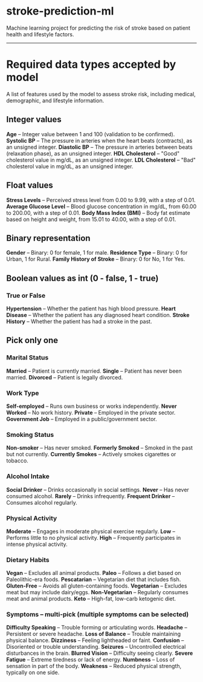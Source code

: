 # stroke-prediction-ml

Machine learning project for predicting the risk of stroke based on patient health and lifestyle factors.

---
# Required data types accepted by model

A list of features used by the model to assess stroke risk, including medical, demographic, and lifestyle information.

## Integer values

**Age** – Integer value between 1 and 100 (validation to be confirmed).
**Systolic BP** – The pressure in arteries when the heart beats (contracts), as an unsigned integer.
**Diastolic BP** – The pressure in arteries between beats (relaxation phase), as an unsigned integer.
**HDL Cholesterol** – "Good" cholesterol value in mg/dL, as an unsigned integer.
**LDL Cholesterol** – "Bad" cholesterol value in mg/dL, as an unsigned integer.

## Float values

**Stress Levels** – Perceived stress level from 0.00 to 9.99, with a step of 0.01.
**Average Glucose Level** – Blood glucose concentration in mg/dL, from 60.00 to 200.00, with a step of 0.01.
**Body Mass Index (BMI)** – Body fat estimate based on height and weight, from 15.01 to 40.00, with a step of 0.01.

## Binary representation

**Gender** – Binary: 0 for female, 1 for male.
**Residence Type** – Binary: 0 for Urban, 1 for Rural.
**Family History of Stroke** – Binary: 0 for No, 1 for Yes.

## Boolean values as int (0 - false, 1 - true)

### True or False

**Hypertension** – Whether the patient has high blood pressure.
**Heart Disease** – Whether the patient has any diagnosed heart condition.
**Stroke History** – Whether the patient has had a stroke in the past.

## Pick only one

### Marital Status

**Married** – Patient is currently married.
**Single** – Patient has never been married.
**Divorced** – Patient is legally divorced.

### Work Type

**Self-employed** – Runs own business or works independently.
**Never Worked** – No work history.
**Private** – Employed in the private sector.
**Government Job** – Employed in a public/government sector.

### Smoking Status

**Non-smoker** – Has never smoked.
**Formerly Smoked** – Smoked in the past but not currently.
**Currently Smokes** – Actively smokes cigarettes or tobacco.

### Alcohol Intake

**Social Drinker** – Drinks occasionally in social settings.
**Never** – Has never consumed alcohol.
**Rarely** – Drinks infrequently.
**Frequent Drinker** – Consumes alcohol regularly.

### Physical Activity

**Moderate** – Engages in moderate physical exercise regularly.
**Low** – Performs little to no physical activity.
**High** – Frequently participates in intense physical activity.

### Dietary Habits

**Vegan** – Excludes all animal products.
**Paleo** – Follows a diet based on Paleolithic-era foods.
**Pescatarian** – Vegetarian diet that includes fish.
**Gluten-Free** – Avoids all gluten-containing foods.
**Vegetarian** – Excludes meat but may include dairy/eggs.
**Non-Vegetarian** – Regularly consumes meat and animal products.
**Keto** – High-fat, low-carb ketogenic diet.

### Symptoms – multi-pick (multiple symptoms can be selected)

**Difficulty Speaking** – Trouble forming or articulating words.
**Headache** – Persistent or severe headache.
**Loss of Balance** – Trouble maintaining physical balance.
**Dizziness** – Feeling lightheaded or faint.
**Confusion** – Disoriented or trouble understanding.
**Seizures** – Uncontrolled electrical disturbances in the brain.
**Blurred Vision** – Difficulty seeing clearly.
**Severe Fatigue** – Extreme tiredness or lack of energy.
**Numbness** – Loss of sensation in part of the body.
**Weakness** – Reduced physical strength, typically on one side.
